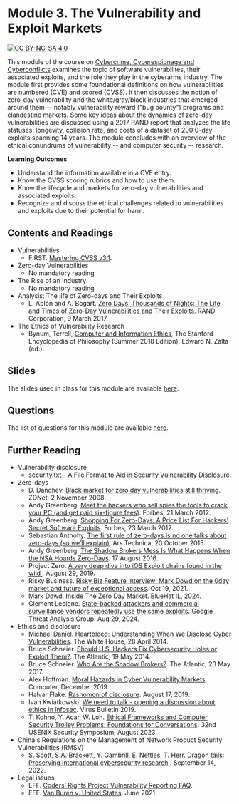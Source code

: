 # Module 3. The Vulnerability and Exploit Markets

[![CC BY-NC-SA 4.0][cc-by-nc-sa-shield]][cc-by-nc-sa]

[cc-by-nc-sa]: http://creativecommons.org/licenses/by-nc-sa/4.0/
[cc-by-nc-sa-shield]: https://img.shields.io/badge/License-CC%20BY--NC--SA%204.0-lightgrey.svg


This module of the course on [Cybercrime, Cyberespionage and Cyberconflicts](https://github.com/0xjet/ccc) examines the topic of software vulnerabilites, their associated exploits, and the role they play in the cyberarms industry. The module first provides some foundational definitions on how vulnerabilities are numbered (CVE) and scored (CVSS). It then discusses the notion of zero-day vulnerability and the white/gray/black industries that emerged around them -- notably vulnerability reward ("bug bounty") programs and clandestine markets. Some key ideas about the dynamics of zero-day vulnerabilities are discussed using a 2017 RAND report that analyzes the life statuses, longevity, collision rate, and costs of a dataset of 200 0-day exploits spanning 14 years. The module concludes with an overview of the ethical conundrums of vulnerability -- and computer security -- research.

**Learning Outcomes**
* Understand the information available in a CVE entry.
* Know the CVSS scoring rubrics and how to use them.
* Know the lifecycle and markets for zero-day vulnerabilities and associated exploits.
* Recognize and discuss the ethical challenges related to vulnerabilities and exploits due to their potential for harm.


## Contents and Readings

* Vulnerabilities
    * FIRST. [Mastering CVSS v3.1](https://learning.first.org/courses/course-v1:FIRST+CVSSv3.1+2020/about).
* Zero-day Vulnerabilities
    * No mandatory reading
* The Rise of an Industry
    * No mandatory reading
* Analysis: The life of Zero-days and Their Exploits
    * L. Ablon and A. Bogart. [Zero Days, Thousands of Nights: The Life and Times of Zero-Day Vulnerabilities and Their Exploits](https://www.rand.org/pubs/research_reports/RR1751.html). RAND Corporation, 9 March 2017.
* The Ethics of Vulnerability Research
    * Bynum, Terrell, [Computer and Information Ethics](https://plato.stanford.edu/archives/sum2018/entries/ethics-computer/), The Stanford Encyclopedia of Philosophy (Summer 2018 Edition), Edward N. Zalta (ed.).


## Slides

The slides used in class for this module are available [here](https://github.com/0xjet/ccc/blob/main/3_vulnerabilities/3_vulnerabilities_slides.pdf).


## Questions

The list of questions for this module are available [here](https://github.com/0xjet/ccc/blob/main/3_vulnerabilities/3_vulnerabilities_questions.md).


## Further Reading

* Vulnerability disclosure
    * [security.txt - A File Format to Aid in Security Vulnerability Disclosure](https://securitytxt.org/).
* Zero-days
    * D. Danchev. [Black market for zero day vulnerabilities still thriving](https://www.zdnet.com/article/black-market-for-zero-day-vulnerabilities-still-thriving/). ZDNet, 2 November 2008.
    * Andy Greenberg. [Meet the hackers who sell spies the tools to crack your PC (and get paid six-figure fees)](https://www.forbes.com/sites/andygreenberg/2012/03/21/meet-the-hackers-who-sell-spies-the-tools-to-crack-your-pc-and-get-paid-six-figure-fees/?sh=3a8348aa1f74). Forbes, 21 March 2012.
    * Andy Greenberg. [Shopping For Zero-Days: A Price List For Hackers' Secret Software Exploits](https://www.forbes.com/sites/andygreenberg/2012/03/23/shopping-for-zero-days-an-price-list-for-hackers-secret-software-exploits/?sh=5b8d12522660). Forbes, 23 March 2012.
    * Sebastian Anthohy. [The first rule of zero-days is no one talks about zero-days (so we’ll explain)](https://arstechnica.com/information-technology/2015/10/the-rise-of-the-zero-day-market/). Ars Technica, 20 October 2015.
    * Andy Greenberg. [The Shadow Brokers Mess Is What Happens When the NSA Hoards Zero-Days](https://www.wired.com/2016/08/shadow-brokers-mess-happens-nsa-hoards-zero-days/). 17 August 2016.
    * Project Zero. [A very deep dive into iOS Exploit chains found in the wild ](https://googleprojectzero.blogspot.com/2019/08/a-very-deep-dive-into-ios-exploit.html). August 29, 2019.
    * Risky Business. [Risky Biz Feature Interview: Mark Dowd on the 0day market and future of exceptional access](https://risky.biz/HF13/). Oct 19, 2021.
    * Mark Dowd. [Inside The Zero Day Market](https://github.com/mdowd79/presentations/blob/main/bluehat2023-mdowd-final.pdf). BlueHat IL, 2024.
    * Clement Lecigne. [State-backed attackers and commercial surveillance vendors repeatedly use the same exploits](https://blog.google/threat-analysis-group/state-backed-attackers-and-commercial-surveillance-vendors-repeatedly-use-the-same-exploits/). Google Threat Analysis Group. Aug 29, 2024.
* Ethics and disclosure
    * Michael Daniel. [Heartbleed: Understanding When We Disclose Cyber Vulnerabilities](https://obamawhitehouse.archives.gov/blog/2014/04/28/heartbleed-understanding-when-we-disclose-cyber-vulnerabilities). The White House, 28 April 2014.
    * Bruce Schneier. [Should U.S. Hackers Fix Cybersecurity Holes or Exploit Them?](https://www.theatlantic.com/technology/archive/2014/05/should-hackers-fix-cybersecurity-holes-or-exploit-them/371197/). The Atlantic, 19 May 2014.
    * Bruce Schneier. [Who Are the Shadow Brokers?](https://www.theatlantic.com/technology/archive/2017/05/shadow-brokers/527778/). The Atlantic, 23 May 2017.
    * Alex Hoffman. [Moral Hazards in Cyber Vulnerability Markets](https://ieeexplore.ieee.org/document/8909925). Computer, December 2019.
    * Halvar Flake. [Rashomon of disclosure](http://addxorrol.blogspot.com/2019/08/rashomon-of-disclosure.html). August 17, 2019.
    * Ivan Kwiatkowski. [We need to talk - opening a discussion about ethics in infosec](https://www.virusbulletin.com/conference/vb2019/abstracts/we-need-talk-opening-discussion-about-ethics-infosec/). Virus Bulletin 2019.
    * T. Kohno, Y. Acar, W. Loh. [Ethical Frameworks and Computer Security Trolley Problems: Foundations for Conversations](https://www.usenix.org/conference/usenixsecurity23/presentation/kohno). 32nd USENIX Security Symposium, August 2023.
* China's Regulations on the Management of Network Product Security Vulnerabilities (RMSV)
    * S. Scott, S.A. Brackett, Y. Gambrill, E. Nettles, T. Herr. [Dragon tails: Preserving international cybersecurity research
](https://www.atlanticcouncil.org/in-depth-research-reports/report/preserving-international-cybersecurity-research/). September 14, 2022.
* Legal issues
    * EFF. [Coders’ Rights Project Vulnerability Reporting FAQ](https://www.eff.org/issues/coders/vulnerability-reporting-faq).
    * EFF. [Van Buren v. United States](https://www.eff.org/cases/van-buren-v-united-states). June 2021.
